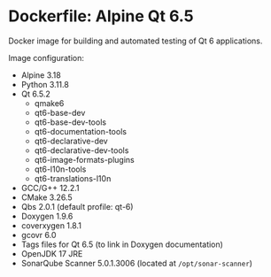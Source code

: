 # Dockerfile: Alpine Qt 6.5

Docker image for building and automated testing of Qt 6 applications.

Image configuration:
- Alpine 3.18
- Python 3.11.8
- Qt 6.5.2
	- qmake6
	- qt6-base-dev
	- qt6-base-dev-tools
	- qt6-documentation-tools
	- qt6-declarative-dev
	- qt6-declarative-dev-tools
	- qt6-image-formats-plugins
	- qt6-l10n-tools
	- qt6-translations-l10n
- GCC/G++ 12.2.1
- CMake 3.26.5
- Qbs 2.0.1 (default profile: qt-6)
- Doxygen 1.9.6
- coverxygen 1.8.1
- gcovr 6.0
- Tags files for Qt 6.5 (to link in Doxygen documentation)
- OpenJDK 17 JRE
- SonarQube Scanner 5.0.1.3006 (located at `/opt/sonar-scanner`)